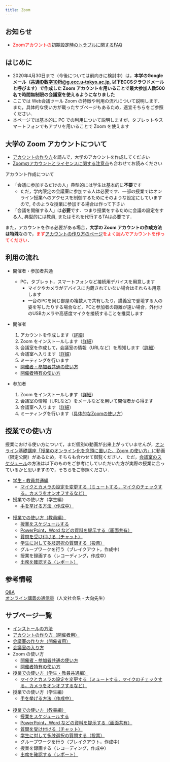 ```yaml
---
title: Zoom
---
```


## お知らせ

* <font color="red">Zoomアカウントの<a href="setting_issues">初期設定時のトラブルに関するFAQ</a></font>

<!--
* 授業を行うためにZoomの会議を<font color="green">開催する人</font>(またはそれを代行する人)は, <a href="create_account" target="">Zoomのアカウントのアクティベーション</a>が<font color="green">必要</font>です
* 授業に<font color="purple">参加するだけの人</font>(正確には誰かが開催したZoom会議に参加(join)するだけの人)はZoomアカウントは<font color="purple">不要</font>です
* 大学が配布したアカウントを, <a href="create_account">大学の Zoom アカウントの作り方</a>に従ってアクティベーションしようとしたら<font color="red">「ユーザが存在しません」というエラーが出る</font>という事例が多く報告されております. そうなったら<a href="https://tinyurl.com/v5pvzb5">現在わかっている最善の対処方法</a>をご覧いただき, フォームへの質問にもお答えください. 解決しない場合は utelecon-inquiries@googlegroups.com へご連絡下さい.
* そのほか問題が生じた場合も、utelecon-inquiries@googlegroups.com までご連絡ください。
-->

## はじめに

* 2020年4月30日まで（今後については前向きに検討中）は，**本学のGoogleメール（共通ID数字10桁@g.ecc.u-tokyo.ac.jp, 以下ECCSクラウドメールと呼びます）で作成した Zoom アカウントを用いることで最大参加人数500名で時間無制限の会議室を使えるようになりました**   
* ここでは Web会議ツール Zoom の特徴や利用の流れについて説明します．また，具体的な使い方が載ったサブページもあるため，適宜そちらをご参照ください．  
* 本ページでは基本的に PC での利用について説明しますが，タブレットやスマートフォンでもアプリを用いることで Zoom を使えます  

## 大学の Zoom アカウントについて

* [アカウントの作り方](create_account)を読んで，大学のアカウントを作成してください
* [Zoomのアカウントとライセンスに関する注意点](zoom_signin)も合わせてお読みください

アカウント作成について
* 「会議に参加するだけの人」典型的には学生は基本的に**不要**です
  * ただ，学内限定の会議室に参加する人は必要です．一部の授業ではオンライン授業へのアクセスを制御するためにそのような設定にしていますので, そのような授業に参加する場合は作って下さい
* 「会議を開催する人」は**必要**です．つまり授業をするために会議の設定をする人, 典型的には教員, またはそれを代行するTAは必要です．

また，アカウントを作る必要がある場合，**大学の Zoom アカウントの作成方法は特殊**なので，<font color="red">まず<a href="create_account" target="">アカウントの作り方のページ</a>をよく読んでアカウントを作ってください</font>．  


## 利用の流れ

* 開催者・参加者共通  
  * PC，タブレット，スマートフォンなど接続用デバイスを用意します
    * マイクやカメラがデバイスに内蔵されていない場合はそれらも用意します
    * 一台のPCを同じ部屋の複数人で共有したり，講義室で登壇する人の姿を写したりする場合など，PCと参加者の距離が遠い場合，外付けのUSBカメラや高感度マイクを接続することを推奨します  
    
    
* 開催者
  1. アカウントを作成します（<a href="create_account" target="">詳細</a>）
  1. Zoom をインストールします（<a href="install" target="">詳細</a>）  
  1. 会議室を作成して，会議室の情報（URLなど）を周知します（<a href="create_room" target="">詳細</a>）
  1. 会議室へ入ります（<a href="join" target="">詳細</a>）
  1. ミーティングを行います
    * <a href="how_to_use" target="">開催者・参加者共通の使い方</a>
	* <a href="how_to_use_host" target="">開催者特有の使い方</a>
  
* 参加者
  1. Zoom をインストールします（<a href="install" target="">詳細</a>）  
  1. 会議室の情報（URLなど）をメールなどを用いて開催者から得ます
  1. 会議室へ入ります（<a href="join" target="">詳細</a>）
  1. ミーティングを行います（<a href="how_to_use" target="">具体的なZoomの使い方</a>）

## 授業での使い方
授業における使い方について，まだ個別の動画が出来上がっていませんが，[オンライン基礎講座「授業のオンライン化を念頭に置いた、Zoom の使い方」](https://utelecon.github.io/events/2020-03-19/)に動画（限定公開）があるため，そちらも合わせて御覧ください． 
ただ，[会議室のスケジュール](how_to_use_in_classroom_faculty_members#schedule)の方法は以下のものをご参考にしていただいた方が実際の授業に合っているかと思いますので，そちらをご参照ください． 

* [学生・教員共通編](how_to_use_in_classroom_common)
  * <a href="how_to_use_in_classroom_common#use_mic_and_camera">マイクとカメラの設定を変更する（ミュートする，マイクのチェックする，カメラをオンオフするなど）</a>
	<br>
* 授業での使い方（学生編）
  * <a href="">手を挙げる方法（作成中）</a>
  <br>
* [授業での使い方（教員編）](how_to_use_in_classroom_faculty_members)
  * [授業をスケジュールする](how_to_use_in_classroom_faculty_members#schedule)
  * [PowerPoint，Word などの資料を提示する（画面共有）](how_to_use_in_classroom_faculty_members#sharing_screen_materials)
  * [質問を受け付ける（チャット）](how_to_use_in_classroom_faculty_members#chat)
  * [学生に対して多肢選択の質問する（投票）](how_to_use_in_classroom_faculty_members#poll)
  * グループワークを行う（ブレイクアウト，作成中）
  * 授業を録画する（レコーディング，作成中）
  * [出席を確認する（レポート）](how_to_use_in_classroom_faculty_members#attendance)
  

## 参考情報
[Q&A](qa)  
[オンライン講義の通信量](https://scrapbox.io/utdh/%E3%82%AA%E3%83%B3%E3%83%A9%E3%82%A4%E3%83%B3%E8%AC%9B%E7%BE%A9%E3%81%AE%E9%80%9A%E4%BF%A1%E9%87%8F)（人文社会系・大向先生）

## サブページ一覧
* <a href="install" target="">インストールの方法</a>  
* <a href="create_account" target="">アカウントの作り方（開催者用）</a>  
* <a href="create_room" target="">会議室の作り方（開催者用）</a>  
* <a href="join" target="">会議室の入り方</a>  
* Zoom の使い方
  * <a href="how_to_use" target="">開催者・参加者共通の使い方</a>  
  * <a href="how_to_use_host" target="">開催者特有の使い方</a>  
* [授業での使い方（学生・教員共通編）](how_to_use_in_classroom_common)
  * <a href="how_to_use_in_classroom_common#use_mic_and_camera">マイクとカメラの設定を変更する（ミュートする，マイクのチェックする，カメラをオンオフするなど）</a>
	<br>
* 授業での使い方（学生編）
  * <a href="">手を挙げる方法（作成中）</a>
  <br>
* [授業での使い方（教員編）](how_to_use_in_classroom_faculty_members)
  * [授業をスケジュールする](how_to_use_in_classroom_faculty_members#schedule)
  * [PowerPoint，Word などの資料を提示する（画面共有）](how_to_use_in_classroom_faculty_members#sharing_screen_materials)
  * [質問を受け付ける（チャット）](how_to_use_in_classroom_faculty_members#chat)
  * [学生に対して多肢選択の質問する（投票）](how_to_use_in_classroom_faculty_members#poll)
  * グループワークを行う（ブレイクアウト，作成中）
  * 授業を録画する（レコーディング，作成中）
  * [出席を確認する（レポート）](how_to_use_in_classroom_faculty_members#attendance)